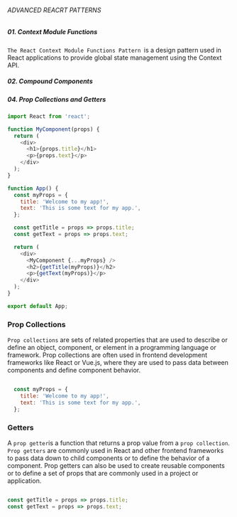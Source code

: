 ###### ADVANCED REACRT PATTERNS

##### 01. Context Module Functions

`The React Context Module Functions Pattern `is a design pattern used in React applications to provide global state management using the Context API.

##### 02. Compound Components


##### 04. Prop Collections and Getters

```javascript
import React from 'react';

function MyComponent(props) {
  return (
    <div>
      <h1>{props.title}</h1>
      <p>{props.text}</p>
    </div>
  );
}

function App() {
  const myProps = {
    title: 'Welcome to my app!',
    text: 'This is some text for my app.',
  };

  const getTitle = props => props.title;
  const getText = props => props.text;

  return (
    <div>
      <MyComponent {...myProps} />
      <h2>{getTitle(myProps)}</h2>
      <p>{getText(myProps)}</p>
    </div>
  );
}

export default App;
```

### Prop Collections

`Prop collections` are sets of related properties that are used to describe or define an object, component, or element in a programming language or framework. Prop collections are often used in frontend development frameworks like React or Vue.js, where they are used to pass data between components and define component behavior.

```javascript

  const myProps = {
    title: 'Welcome to my app!',
    text: 'This is some text for my app.',
  };

```

### Getters

A `prop getter`is a function that returns a prop value from a `prop collection`. `Prop getters` are commonly used in React and other frontend frameworks to pass data down to child components or to define the behavior of a component. Prop getters can also be used to create reusable components or to define a set of props that are commonly used in a project or application.


``` javascript

const getTitle = props => props.title;
const getText = props => props.text;

```
